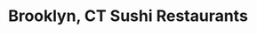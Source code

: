 ---
layout: city
title: Brooklyn, CT Sushi Restaurants
permalink: /connecticut/brooklyn/
stateAbbr: CT
stateName: Connecticut
cityName: Brooklyn
---